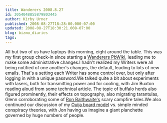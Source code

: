 ```yaml
---
title: Wanderers 2008.8.27
id: 3054048855879803445
author: Kirby Urner
published: 2008-08-27T18:28:00.000-07:00
updated: 2008-08-27T18:30:21.008-07:00
blog: bizmo_diaries
tags: 
---
```


All but two of us have laptops this morning, eight around the table.  This was my first group check-in since starting a [Wanderers PbWiki](http://wanderers.pbwiki.com/), leading me to make some administrative changes.I hadn't realized my Writers were all being notified of one another's changes, the default, leading to lots of new emails.  That's a setting each Writer has some control over, but only after logging in with a unique password.We talked quite a bit about experiments with lasers, both for transmitting power and for cooling, with Jim Buxton reading aloud from some technical article.  The topic of buffalo herds also figured prominently, their effects on topography, also migrating tarantulas, Glenn corroborating some of [Ron Baithwaite's](http://www.flickr.com/photos/17157315@N00/2730209130/in/set-72157606528267245/) scary campfire tales.We also continued our discussion of my [Ouija board model](http://worldgame.blogspot.com/2008/08/elitism.html) vs. simple minded conspiracy theories, with Jon having us imagine a giant planchette governed by huge numbers of people.[](https://blogger.googleusercontent.com/img/b/R29vZ2xl/AVvXsEhrXoGRfJeHWsQ5cUGHkGcaKBEk0uG7RDFx9m_HIqDVHjORuBno7R0WZE9BONi6Yq27XdTCO2SbiPhRhNucfIh-NB5XczqTD6JMbtU1aFYvWaTYO8GD5zSvyDP6KJW0yx2k8dAj/s1600-h/planchette.jpeg)